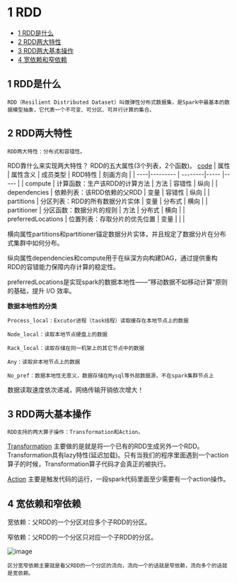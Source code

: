 # 1 RDD
  * [1 RDD是什么](#1-rdd---)
  * [2 RDD两大特性](#2-rdd----)
  * [3 RDD两大基本操作](#3-rdd-------)
  * [4 宽依赖和窄依赖](#4--------)
  
## 1 RDD是什么

    RDD（Resilient Distributed Dataset）叫做弹性分布式数据集，是Spark中最基本的数据模型抽象，它代表一个不可变、可分区、可并行计算的集合。

## 2 RDD两大特性

    RDD两大特性：分布式和容错性。

  RDD靠什么来实现两大特性？ RDD的五大属性(3个列表，2个函数)。 [code](https://github.com/apache/spark/blob/c69f08f81042c3ecca4b5dfa5511c1217ae88096/core/src/main/scala/org/apache/spark/rdd/RDD.scala) 
  |  属性 | 属性含义 | 成员类型 | RDD特性 | 刻画方向 |
  | ----|--------- | --------|----- |----- |
  | compute             | 计算函数：生产该RDD的计算方法     | 方法 | 容错性 | 纵向 |
  | dependencies        | 依赖列表：该RDD依赖的父RDD       | 变量 | 容错性 | 纵向 |
  | partitions          | 分区列表：RDD的所有数据分片实体   | 变量 | 分布式 | 横向 |
  | partitioner         | 分区函数：数据分片的规则   | 方法 | 分布式 | 横向 |
  | preferredLocations  | 位置列表：存取分片的优先位置      | 变量 |       |      |
  
   横向属性partitions和partitioner锚定数据分片实体，并且规定了数据分片在分布式集群中如何分布。
   
   纵向属性dependencies和compute用于在纵深方向构建DAG，通过提供重构RDD的容错能力保障内存计算的稳定性。
   
   preferredLocations是实现spark的数据本地性——”移动数据不如移动计算“原则的基础，提升 I/O 效率。
  
  **数据本地性的分类**
  
    Process_local：Excutor进程（task线程）读取缓存在本地节点上的数据

    Node_local：读取本地节点硬盘上的数据

    Rack_local：读取存储在同一机架上的其它节点中的数据

    Any：读取非本地节点上的数据

    No_pref：数据本地性无意义，数据存储在Mysql等外部数据源，不在spark集群节点上

  数据读取速度依次递减，网络传输开销依次增大！


## 3 RDD两大基本操作

    RDD支持的两大算子操作：Transformation和Action。
    
   [Transformation](https://spark.apache.org/docs/latest/rdd-programming-guide.html#transformations) 主要做的是就是将一个已有的RDD生成另外一个RDD。Transformation具有lazy特性(延迟加载)。只有当我们的程序里面遇到一个action算子的时候，Transformation算子代码才会真正的被执行。
   
   [Action](https://spark.apache.org/docs/latest/rdd-programming-guide.html#actions) 主要是触发代码的运行，一段spark代码里面至少需要有一个action操作。

## 4 宽依赖和窄依赖

  宽依赖：父RDD的一个分区对应多个子RDD的分区。
  
  窄依赖：父RDD的一个分区只对应一个子RDD的分区。
  
 ![image](https://user-images.githubusercontent.com/15443165/155519799-b923eb38-0a70-473f-bd29-0a4b1dbd0cf0.png)

    区分宽窄依赖主要就是看父RDD的一个分区的流向，流向一个的话就是窄依赖，流向多个的话就是宽依赖。



